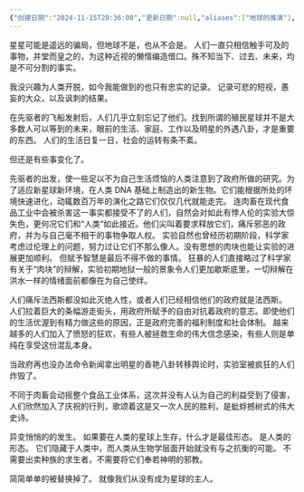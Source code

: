 ```yaml
---
{"创建日期":"2024-11-15T20:36:00","更新日期":null,"aliases":["地球的推演"],"tags":["人类"],"author":"morihiko","dg-publish":true,"permalink":"/02-闳推演/推演-旧镜子/","dgPassFrontmatter":true,"noteIcon":"","created":"2024-11-23T18:25:51.236+08:00","updated":"2024-11-26T23:20:17.000+08:00"}
---
```


星星可能是遥远的骗局，但地球不是，也从不会是。
人们一直只相信触手可及的事物，并堂而皇之的，为这种近视的懒惰编造借口。殊不知当下、过去、未来，均是不可分割的事实。

我没兴趣为人类开脱，如今我能做到的也只有忠实的记录。
记录可悲的短视，愚妄的大众，以及讽刺的结果。

在先驱者的飞船发射后，人们几乎立刻忘记了他们。找到所谓的殖民星球并不是大多数人可以等到的未来，眼前的生活、家庭、工作以及明星的外遇八卦，才是重要的东西。
人们的生活日复一日，社会的运转有条不紊。

但还是有些事变化了。

先驱者的出发，使一些足以不为自己生活烦恼的人类注意到了政府所做的研究。为了适应新星球新环境，在人类 DNA 基础上制造出的新生物。它们能根据所处的环境快速进化，动辄数百万年的演化之路它们仅仅几代就能走完。
连肉畜在现代食品工业中会被杀害这一事实都接受不了的人们，自然会对如此有悖人伦的实验大惊失色，更何况它们和“人类”如此接近。他们尖叫着要求释放它们，痛斥邪恶的政府，并为与自己毫不相干的事物争取人权。
实验自然也曾经历初期阶段，科学家考虑过伦理上的问题，努力过让它们不那么像人。没有思想的肉块也能让实验的进展更加顺利。
但赋予智慧是最后不得不做的事情。
狂暴的人们直接略过了科学家有关于“肉块”的辩解，实验初期地狱一般的景象令人们更加歇斯底里，一切辩解在洪水一样的情绪面前都像在为自己使绊。

人们痛斥法西斯都没如此灭绝人性，或者人们已经相信他们的政府就是法西斯。
人们拉着巨大的条幅游走街头，用政府所赋予的自由对抗着政府的意志。即使他们的生活优渥到有精力做这些的原因，正是政府完善的福利制度和社会体制。
越来越多的人们加入了愤怒的狂欢，有些人被拯救生命的伟大信念感染，有些人则是单纯在享受这份混乱本身。

当政府再也没办法命令新闻拿出明星的香艳八卦转移舆论时，实验室被疯狂的人们炸毁了。

不同于肉畜会动摇整个食品工业体系，这次并没有人认为自己的利益受到了侵害，人们欣然加入了庆祝的行列，歌颂着这是又一次人民的胜利，是蚍蜉撼树式的伟大史诗。

异变悄悄的的发生。
如果要在人类的星球上生存，什么才是最佳形态。
是人类的形态。
它们隐藏于人类中，而人类从生物学层面开始就没有与之抗衡的可能。
不需要出卖种族的求生者，不需要将它们奉若神明的邪教。

简简单单的被替换掉了。
就像我们从没有成为星球的主人。